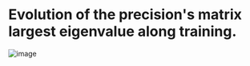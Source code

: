 # Evolution of the precision's matrix largest eigenvalue along training.
![image](https://github.com/user-attachments/assets/949dee02-9109-4218-b8f9-9027ca13720e)
